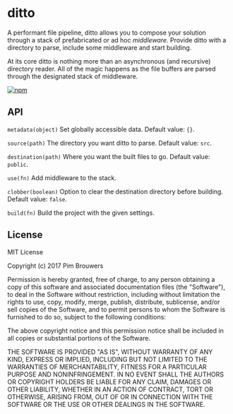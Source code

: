 # ditto

A performant file pipeline, ditto allows you to compose your solution through a stack of prefabricated or ad hoc _middleware_. Provide ditto with a directory to parse, include some middleware and start building. 

At its core ditto is nothing more than an asynchronous (and recursive) directory reader. All of the magic happens as the file buffers are parsed through the designated stack of middleware.

[![npm](https://img.shields.io/npm/v/ditt0.svg)](https://www.npmjs.com/package/ditt0)

## API

`metadata(object)`
Set globally accessible data. Default value: `{}`.

`source(path)`
The directory you want ditto to parse. Default value: `src`.

`destination(path)`
Where you want the built files to go. Default value: `public`.

`use(fn)`
Add middleware to the stack. 

`clobber(boolean)`
Option to clear the destination directory before building. Default value: `false`.

`build(fn)`
Build the project with the given settings.

## License
MIT License

Copyright (c) 2017 Pim Brouwers

Permission is hereby granted, free of charge, to any person obtaining a copy
of this software and associated documentation files (the "Software"), to deal
in the Software without restriction, including without limitation the rights
to use, copy, modify, merge, publish, distribute, sublicense, and/or sell
copies of the Software, and to permit persons to whom the Software is
furnished to do so, subject to the following conditions:

The above copyright notice and this permission notice shall be included in all
copies or substantial portions of the Software.

THE SOFTWARE IS PROVIDED "AS IS", WITHOUT WARRANTY OF ANY KIND, EXPRESS OR
IMPLIED, INCLUDING BUT NOT LIMITED TO THE WARRANTIES OF MERCHANTABILITY,
FITNESS FOR A PARTICULAR PURPOSE AND NONINFRINGEMENT. IN NO EVENT SHALL THE
AUTHORS OR COPYRIGHT HOLDERS BE LIABLE FOR ANY CLAIM, DAMAGES OR OTHER
LIABILITY, WHETHER IN AN ACTION OF CONTRACT, TORT OR OTHERWISE, ARISING FROM,
OUT OF OR IN CONNECTION WITH THE SOFTWARE OR THE USE OR OTHER DEALINGS IN THE
SOFTWARE.
